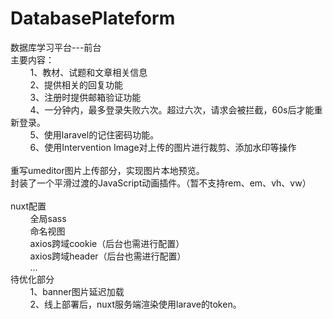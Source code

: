 # DatabasePlateform
数据库学习平台---前台<br/>
主要内容：<br/>
&nbsp;&nbsp;&nbsp;&nbsp;&nbsp;&nbsp;&nbsp;&nbsp;1、教材、试题和文章相关信息<br/>
&nbsp;&nbsp;&nbsp;&nbsp;&nbsp;&nbsp;&nbsp;&nbsp;2、提供相关的回复功能<br/>
&nbsp;&nbsp;&nbsp;&nbsp;&nbsp;&nbsp;&nbsp;&nbsp;3、注册时提供邮箱验证功能<br/>
&nbsp;&nbsp;&nbsp;&nbsp;&nbsp;&nbsp;&nbsp;&nbsp;4、一分钟内，最多登录失败六次。超过六次，请求会被拦截，60s后才能重新登录。<br/>
&nbsp;&nbsp;&nbsp;&nbsp;&nbsp;&nbsp;&nbsp;&nbsp;5、使用laravel的记住密码功能。<br/>
&nbsp;&nbsp;&nbsp;&nbsp;&nbsp;&nbsp;&nbsp;&nbsp;6、使用Intervention Image对上传的图片进行裁剪、添加水印等操作<br/>
<br/>
重写umeditor图片上传部分，实现图片本地预览。<br/>
封装了一个平滑过渡的JavaScript动画插件。（暂不支持rem、em、vh、vw）<br/>
<br/>
nuxt配置<br>
&nbsp;&nbsp;&nbsp;&nbsp;&nbsp;&nbsp;&nbsp;&nbsp;全局sass<br/>
&nbsp;&nbsp;&nbsp;&nbsp;&nbsp;&nbsp;&nbsp;&nbsp;命名视图<br/>
&nbsp;&nbsp;&nbsp;&nbsp;&nbsp;&nbsp;&nbsp;&nbsp;axios跨域cookie（后台也需进行配置）<br/>
&nbsp;&nbsp;&nbsp;&nbsp;&nbsp;&nbsp;&nbsp;&nbsp;axios跨域header（后台也需进行配置）<br/>
&nbsp;&nbsp;&nbsp;&nbsp;&nbsp;&nbsp;&nbsp;&nbsp;...
<br/>
待优化部分<br/>
&nbsp;&nbsp;&nbsp;&nbsp;&nbsp;&nbsp;&nbsp;&nbsp;1、banner图片延迟加载<br/>
&nbsp;&nbsp;&nbsp;&nbsp;&nbsp;&nbsp;&nbsp;&nbsp;2、线上部署后，nuxt服务端渲染使用larave的token。
